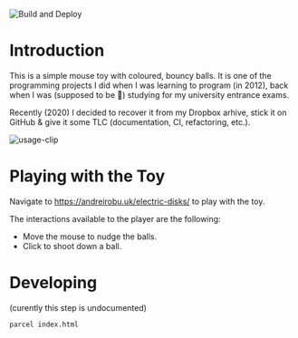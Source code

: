 ![Build and Deploy](https://github.com/a-robu/electric-disks/workflows/Build%20and%20Deploy/badge.svg?branch=master)

# Introduction

This is a simple mouse toy with coloured, bouncy balls. It is one of the programming projects I did when I was learning to program (in 2012), back when I was (supposed to be 🙂) studying for my university entrance exams.

Recently (2020) I decided to recover it from my Dropbox arhive, stick it on GitHub & give it some TLC (documentation, CI, refactoring, etc.).

![usage-clip](usage-clip.gif)

# Playing with the Toy

Navigate to https://andreirobu.uk/electric-disks/ to play with the toy.

The interactions available to the player are the following:
- Move the mouse to nudge the balls.
- Click to shoot down a ball.

# Developing

(curently this step is undocumented)

```bash
parcel index.html
```
